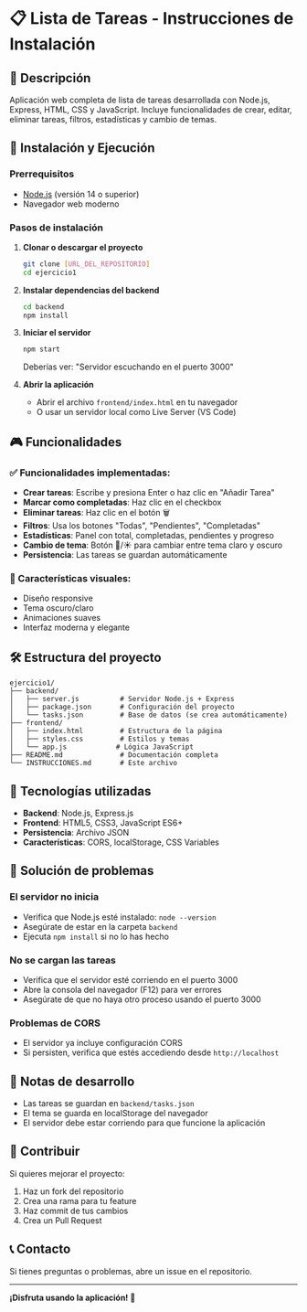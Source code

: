 # 📋 Lista de Tareas - Instrucciones de Instalación

## 🎯 Descripción
Aplicación web completa de lista de tareas desarrollada con Node.js, Express, HTML, CSS y JavaScript. Incluye funcionalidades de crear, editar, eliminar tareas, filtros, estadísticas y cambio de temas.

## 🚀 Instalación y Ejecución

### Prerrequisitos
- [Node.js](https://nodejs.org/) (versión 14 o superior)
- Navegador web moderno

### Pasos de instalación

1. **Clonar o descargar el proyecto**
   ```bash
   git clone [URL_DEL_REPOSITORIO]
   cd ejercicio1
   ```

2. **Instalar dependencias del backend**
   ```bash
   cd backend
   npm install
   ```

3. **Iniciar el servidor**
   ```bash
   npm start
   ```
   Deberías ver: "Servidor escuchando en el puerto 3000"

4. **Abrir la aplicación**
   - Abrir el archivo `frontend/index.html` en tu navegador
   - O usar un servidor local como Live Server (VS Code)

## 🎮 Funcionalidades

### ✅ Funcionalidades implementadas:
- **Crear tareas**: Escribe y presiona Enter o haz clic en "Añadir Tarea"
- **Marcar como completadas**: Haz clic en el checkbox
- **Eliminar tareas**: Haz clic en el botón 🗑️
- **Filtros**: Usa los botones "Todas", "Pendientes", "Completadas"
- **Estadísticas**: Panel con total, completadas, pendientes y progreso
- **Cambio de tema**: Botón 🌙/☀️ para cambiar entre tema claro y oscuro
- **Persistencia**: Las tareas se guardan automáticamente

### 🎨 Características visuales:
- Diseño responsive
- Tema oscuro/claro
- Animaciones suaves
- Interfaz moderna y elegante

## 🛠️ Estructura del proyecto
```
ejercicio1/
├── backend/
│   ├── server.js          # Servidor Node.js + Express
│   ├── package.json       # Configuración del proyecto
│   └── tasks.json         # Base de datos (se crea automáticamente)
├── frontend/
│   ├── index.html         # Estructura de la página
│   ├── styles.css         # Estilos y temas
│   └── app.js            # Lógica JavaScript
├── README.md              # Documentación completa
└── INSTRUCCIONES.md       # Este archivo
```

## 🔧 Tecnologías utilizadas
- **Backend**: Node.js, Express.js
- **Frontend**: HTML5, CSS3, JavaScript ES6+
- **Persistencia**: Archivo JSON
- **Características**: CORS, localStorage, CSS Variables

## 🐛 Solución de problemas

### El servidor no inicia
- Verifica que Node.js esté instalado: `node --version`
- Asegúrate de estar en la carpeta `backend`
- Ejecuta `npm install` si no lo has hecho

### No se cargan las tareas
- Verifica que el servidor esté corriendo en el puerto 3000
- Abre la consola del navegador (F12) para ver errores
- Asegúrate de que no haya otro proceso usando el puerto 3000

### Problemas de CORS
- El servidor ya incluye configuración CORS
- Si persisten, verifica que estés accediendo desde `http://localhost`

## 📝 Notas de desarrollo
- Las tareas se guardan en `backend/tasks.json`
- El tema se guarda en localStorage del navegador
- El servidor debe estar corriendo para que funcione la aplicación

## 🤝 Contribuir
Si quieres mejorar el proyecto:
1. Haz un fork del repositorio
2. Crea una rama para tu feature
3. Haz commit de tus cambios
4. Crea un Pull Request

## 📞 Contacto
Si tienes preguntas o problemas, abre un issue en el repositorio.

---

**¡Disfruta usando la aplicación! 🎉** 